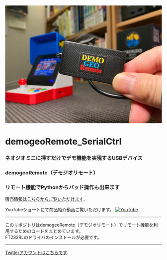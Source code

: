 ![Test Image 1](top.jpg)
# demogeoRemote_SerialCtrl
### ネオジオミニに挿すだけでデモ機能を実現するUSBデバイス
  
### demogeoRemote（デモジオリモート）
  
### リモート機能でPythonからパッド操作も出来ます
  
[販売情報はこちらからご覧いただけます](https://amsss.hatenablog.com/entry/2024/10/07/184628).  
  
YouTubeショートにて商品紹介動画ご覧いただけます。
[![YouTube](https://img.youtube.com/vi/PjePa-lNGQ0/0.jpg)](https://www.youtube.com/shorts/PjePa-lNGQ0).

   
---
このリポジトリはdemogeoRemote（デモジオリモート）でリモート機能を利用するためのコードをまとめています。  
FT232RLのドライバのインストールが必要です。 
  
---
[Twitterアカウントはこちらです](https://x.com/ukkari_6).  
